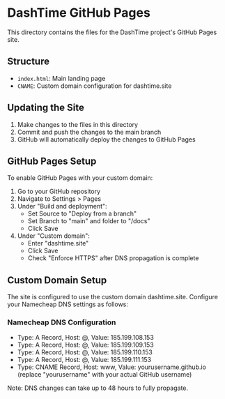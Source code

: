 # DashTime GitHub Pages

This directory contains the files for the DashTime project's GitHub Pages site.

## Structure

- `index.html`: Main landing page
- `CNAME`: Custom domain configuration for dashtime.site

## Updating the Site

1. Make changes to the files in this directory
2. Commit and push the changes to the main branch
3. GitHub will automatically deploy the changes to GitHub Pages

## GitHub Pages Setup

To enable GitHub Pages with your custom domain:

1. Go to your GitHub repository
2. Navigate to Settings > Pages
3. Under "Build and deployment":
   - Set Source to "Deploy from a branch"
   - Set Branch to "main" and folder to "/docs"
   - Click Save
4. Under "Custom domain":
   - Enter "dashtime.site"
   - Click Save
   - Check "Enforce HTTPS" after DNS propagation is complete

## Custom Domain Setup

The site is configured to use the custom domain dashtime.site. Configure your Namecheap DNS settings as follows:

### Namecheap DNS Configuration
- Type: A Record, Host: @, Value: 185.199.108.153
- Type: A Record, Host: @, Value: 185.199.109.153
- Type: A Record, Host: @, Value: 185.199.110.153
- Type: A Record, Host: @, Value: 185.199.111.153
- Type: CNAME Record, Host: www, Value: yourusername.github.io (replace "yourusername" with your actual GitHub username)

Note: DNS changes can take up to 48 hours to fully propagate. 
